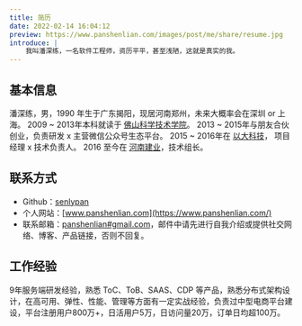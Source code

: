 ```yaml
---
title: 简历
date: 2022-02-14 16:04:12
preview: https://www.panshenlian.com/images/post/me/share/resume.jpg
introduce: |
    我叫潘深练，一名软件工程师，资历平平，甚至浅陋，这就是真实的我。
---
```


## 基本信息

潘深练，男，1990 年生于广东揭阳，现居河南郑州，未来大概率会在深圳 or 上海。
2009 ~ 2013年本科就读于 [佛山科学技术学院](https://www.fosu.edu.cn/)。
2013 ~ 2015年与朋友合伙创业，负责研发 x 主营微信公众号生态平台。
2015 ~ 2016年在 [以大科技](http://www.ebigcn.com/)， 项目经理 x 技术负责人。
2016 至今在 [河南建业](https://www.centralchina.com/)，技术组长。


## 联系方式

* Github：[senlypan](https://github.com/senlypan)
* 个人网站：[www.panshenlian.com](https://www.panshenlian.com/)
* 联系邮箱：[panshenlian#gmail.com](mailto:panshenlian@gmail.com)，邮件中请先进行自我介绍或提供社交网络、博客、产品链接，否则不回复。


## 工作经验

​9年服务端研发经验，熟悉 ToC、ToB、SAAS、CDP 等产品，熟悉分布式架构设计，在高可用、弹性、性能、管理等方面有一定实战经验，负责过中型电商平台建设，平台注册用户800万+，日活用户5万，日访问量20万，订单日均超100万。

